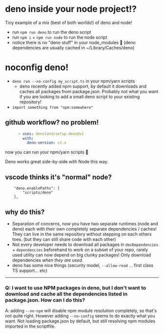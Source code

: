 # deno inside your node project!?
Tiny example of a mix (best of both worlds!) of deno and node!

- run `npm run deno` to run the deno script
- run `npm i` + `npm run node` to run the node script
- notice there is no "deno stuff" in your node_modules :tada: (deno dependencies are usually cached in ~/Library/Caches/deno)

# noconfig deno!
- `deno run --no-config my_script.ts` in your npm/yarn scripts
	- deno recently added npm support, by default it downloads and caches all packages from package.json. Probably not what you want if you are looking to add a small deno script to your existing repository!
- `import something from "npm:somewhere"`

## github workflow? no problem!
```yaml
      - uses: denoland/setup-deno@v1
        with:
          deno-version: v1.x
```
now you can run your npm/yarn scripts 🎉 

Deno works great side-by-side with Node this way.

## vscode thinks it's "normal" node?
```
    "deno.enablePaths": [
        "scripts/deno"
    ],
```

## why do this?
- Separation of concerns, now you have two separate runtimes (node and deno) each with their own completely separate dependencies / caches! They can live in the same repository without stepping on each others toes. (but they can still share code with each other)
- Not every developer needs to download all packages in `devDependencies` + `dependencies` beforehand to work on a subset of your repo, rarely used utility can now depend on big clunky packages! Only download dependencies _when they are used_.
- deno has some nice things (security model, `--allow-read` ... first class TS support... etc)

---

### Q: I want to use NPM packages in deno, but I don't want to download and cache all the dependencies listed in package.json. How can I do this?
A: adding `--no-npm` will disable npm module resolution completely, so that's not quite right. However adding `--no-config` seems to do exactly what you want. Not loading package.json by default, but still resolving npm modules imported in the scriptfile.